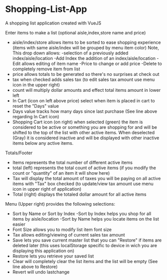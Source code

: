 # Shopping-List-App
A shopping list application created with VueJS

Enter items to make a list (optional aisle,index,store name and price)
  * aisle/index/store allows items to be sorted to ease shopping experience 
    (items with same aisle/index will be grouped by menu item color)
    Note, This drop down allows:
      -selection of a previously added index/aisle/location
      -Add Index the addition of an index/aisle/location
      -Edit allows editing of item name
      -Price to change or add price
      -Delete to completely remove item from list
  * price allows totals to be generated so there's no surprises at check out
  * tax when checked adds sales tax (to edit sales tax amount use menu icon in the upper right)
  * count will multiply dollar amounts and effect total items amount in lower left
  * In Cart (icon on left above price) select when item is placed in cart to reset the "Days" value
  * Days value tracks how many days since last purchase (See line above regarding In Cart icon)
  * Shopping Cart icon (on right) when selected (green) the item is considered to be active or something you are shopping for and will be shifted to the top of the list with other active items. When deselected (Gray) it is considered inactive and will be displayed with other inactive items below any active items.
  
 Totals/Footer
 *  Items represents the total number of different active items
 *  total (left) represents the total count of active items (if you modify the count or "quantity" of an item it will show here)
 * Tax will display the total amount of taxes you will be paying on all active items with "Tax" box checked (to update/view tax amount use menu icon in upper right of application)
 * Total (right) displays the totaled dollar amount for all active items
 
 Menu (Upper right)
 provides the following selections:
  * Sort by Name or Sort by Index
    -Sort by Index helps you shop for all items by aisle/location
    -Sort by Name helps you locate items on the list easier
  * Font Size allows you to modify list item font size
  * Tax allows editing/viewing of current sales tax amount
  * Save lets you save current master list that you can "Restore" if items are deleted later (this uses localStorage specific to device in wich you are displaying this application on)
  * Restore lets you retrieve your saved list
  * Clear will completely clear the list items and the list will be empty (See line above to Restore)
  * Revert will undo lastchange
  
